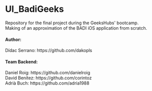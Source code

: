 # UI_BadiGeeks
Repository for the final project during the GeeksHubs' bootcamp. <br>
Making of an approximation of the BADI iOS application from scratch. <br>
<h4>Author:</h4>
Dídac Serrano: https://github.com/dakopls <br>
<h4>Team Backend:</h4>
Daniel Roig: https://github.com/danielroig <br>
David Benítez: https://github.com/corintoz <br>
Adrià Buch: https://github.com/adria1988 <br>
